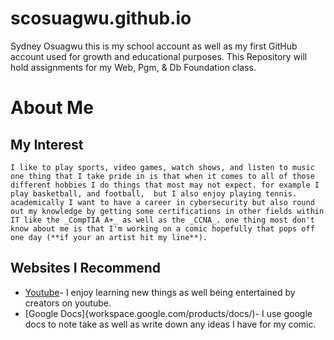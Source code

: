 # scosuagwu.github.io

Sydney Osuagwu
this is my school account as well as my first GitHub account used for growth and educational purposes.
This Repository will hold assignments for my Web, Pgm, & Db Foundation class.

# About Me

## My Interest
	I like to play sports, video games, watch shows, and listen to music one thing that I take pride in is that when it comes to all of those different hobbies I do things that most may not expect. for example I play basketball, and football,  but I also enjoy playing tennis. academically I want to have a career in cybersecurity but also round out my knowledge by getting some certifications in other fields within IT like the _CompTIA A+_ as well as the _CCNA_. one thing most don't know about me is that I'm working on a comic hopefully that pops off one day (**if your an artist hit my line**).

## Websites I Recommend

* [Youtube](youtube.com)- I enjoy learning new things as well being entertained by creators on youtube.
* [Google Docs]{workspace.google.com/products/docs/)- I use google docs to note take as well as write down any ideas I have for my comic.
